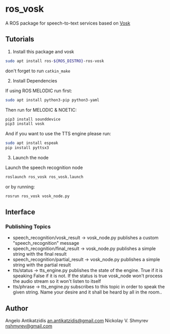 ros_vosk
======================

A ROS package for speech-to-text services based on [Vosk](https://gtihub.com/alphacep/vosk-api)

## Tutorials

1. Install this package and vosk

  ```bash
  sudo apt install ros-${ROS_DISTRO}-ros-vosk
  ```
  don't forget to run `catkin_make`
  
2. Install Dependencies

  If using ROS MELODIC run first: 
  ```bash
  sudo apt install python3-pip python3-yaml
  ```
  Then run for MELODIC & NOETIC:
  ```bash
  pip3 install sounddevice
  pip3 install vosk
  ``` 
  And if you want to use the TTS engine please run:
  ```bash
  sudo apt install espeak
  pip install pyttsx3
  ```  
3. Launch the node

  Launch the speech recognition node

  ```bash
  roslaunch ros_vosk ros_vosk.launch
  ```
  or by running:
  ```bash
  rosrun ros_vosk vosk_node.py
  ```

## Interface

### Publishing Topics
* speech_recognition/vosk_result    -> vosk_node.py publishes a custom "speech_recognition" message
* speech_recognition/final_result   -> vosk_node.py publishes a simple string with the final result
* speech_recognition/partial_result -> vosk_node.py publishes a simple string with the partial result
* tts/status -> tts_engine.py publishes the state of the engine. True if it is speaking False if it is not. If the status is true vosk_node won't process the audio stream so it won't listen to itself 
* tts/phrase -> tts_engine.py subscribes to this topic in order to speak the given string. Name your desire and it shall be heard by all in the room..

## Author
Angelo Antikatzidis <an.antikatzidis@gmail.com>
Nickolay V. Shmyrev <nshmyrev@gmail.com>
